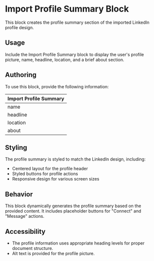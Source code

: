 # Import Profile Summary Block

This block creates the profile summary section of the imported LinkedIn profile design.

## Usage

Include the Import Profile Summary block to display the user's profile picture, name, headline, location, and a brief about section.

## Authoring

To use this block, provide the following information:

| Import Profile Summary |
| :---- |
| name |
| headline |
| location |
| about |

## Styling

The profile summary is styled to match the LinkedIn design, including:

- Centered layout for the profile header
- Styled buttons for profile actions
- Responsive design for various screen sizes

## Behavior

This block dynamically generates the profile summary based on the provided content. It includes placeholder buttons for "Connect" and "Message" actions.

## Accessibility

- The profile information uses appropriate heading levels for proper document structure.
- Alt text is provided for the profile picture.
